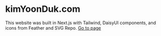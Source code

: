 # kimYoonDuk.com

This website was built in Next.js with Tailwind, DaisyUI components, and icons from Feather and SVG Repo.
[Go to page](https://kimyoonduk.com)
